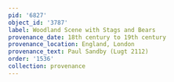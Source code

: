 ```yaml
---
pid: '6827'
object_id: '3787'
label: Woodland Scene with Stags and Bears
provenance_date: 18th century to 19th century
provenance_location: England, London
provenance_text: Paul Sandby (Lugt 2112)
order: '1536'
collection: provenance
---
```

